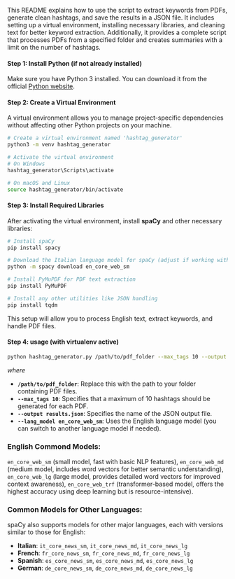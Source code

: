 This README explains how to use the script to extract keywords from PDFs, generate clean hashtags, and save the results in a JSON file. It includes setting up a virtual environment, installing necessary libraries, and cleaning text for better keyword extraction. Additionally, it provides a complete script that processes PDFs from a specified folder and creates summaries with a limit on the number of hashtags.

#### Step 1: Install Python (if not already installed)
Make sure you have Python 3 installed. You can download it from the official [Python website](https://www.python.org/).

#### Step 2: Create a Virtual Environment
A virtual environment allows you to manage project-specific dependencies without affecting other Python projects on your machine.

```bash
# Create a virtual environment named 'hashtag_generator'
python3 -m venv hashtag_generator

# Activate the virtual environment
# On Windows
hashtag_generator\Scripts\activate

# On macOS and Linux
source hashtag_generator/bin/activate
```

#### Step 3: Install Required Libraries
After activating the virtual environment, install **spaCy** and other necessary libraries:

```bash
# Install spaCy
pip install spacy

# Download the Italian language model for spaCy (adjust if working with a different language)
python -m spacy download en_core_web_sm

# Install PyMuPDF for PDF text extraction
pip install PyMuPDF

# Install any other utilities like JSON handling
pip install tqdm
```

This setup will allow you to process English text, extract keywords, and handle PDF files.

#### Step 4: usage (with virtualenv active)

```bash
python hashtag_generator.py /path/to/pdf_folder --max_tags 10 --output results.json --lang_model en_core_web_sm
```

*where*

- **`/path/to/pdf_folder`**: Replace this with the path to your folder containing PDF files.
- **`--max_tags 10`**: Specifies that a maximum of 10 hashtags should be generated for each PDF.
- **`--output results.json`**: Specifies the name of the JSON output file.
- **`--lang_model en_core_web_sm`**: Uses the English language model (you can switch to another language model if needed).

### English Commond Models:

`en_core_web_sm` (small model, fast with basic NLP features), `en_core_web_md` (medium model, includes word vectors for better semantic understanding), `en_core_web_lg` (large model, provides detailed word vectors for improved context awareness), `en_core_web_trf` (transformer-based model, offers the highest accuracy using deep learning but is resource-intensive).

### Common Models for Other Languages:
spaCy also supports models for other major languages, each with versions similar to those for English:

- **Italian**: `it_core_news_sm`, `it_core_news_md`, `it_core_news_lg`
- **French**: `fr_core_news_sm`, `fr_core_news_md`, `fr_core_news_lg`
- **Spanish**: `es_core_news_sm`, `es_core_news_md`, `es_core_news_lg`
- **German**: `de_core_news_sm`, `de_core_news_md`, `de_core_news_lg`
